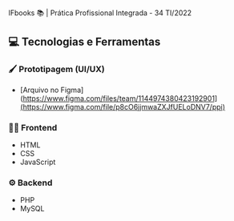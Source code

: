IFbooks 📚 | Prática Profissional Integrada - 34 TI/2022

## 💻 Tecnologias e Ferramentas

### 🖌️ Prototipagem (UI/UX)
* [Arquivo no Figma](https://www.figma.com/files/team/1144974380423192901](https://www.figma.com/file/p8cO6jjmwaZXJfUELoDNV7/ppi)

### 🤌🏽 Frontend
* HTML
* CSS
* JavaScript

### ⚙️ Backend
* PHP
* MySQL
